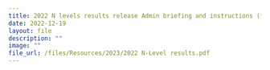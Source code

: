 ```yaml
---
title: 2022 N levels results release Admin briefing and instructions (for 2022 S4NA)
date: 2022-12-19
layout: file
description: ""
image: ""
file_url: /files/Resources/2023/2022 N-Level results.pdf
---
```


